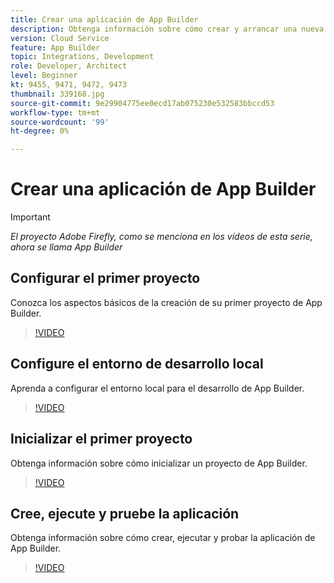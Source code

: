 ```yaml
---
title: Crear una aplicación de App Builder
description: Obtenga información sobre cómo crear y arrancar una nueva aplicación de App Builder.
version: Cloud Service
feature: App Builder
topic: Integrations, Development
role: Developer, Architect
level: Beginner
kt: 9455, 9471, 9472, 9473
thumbnail: 339168.jpg
source-git-commit: 9e29904775ee0ecd17ab075230e532583bbccd53
workflow-type: tm+mt
source-wordcount: '99'
ht-degree: 0%

---
```



# Crear una aplicación de App Builder

>[!IMPORTANT]
>
> _El proyecto Adobe Firefly, como se menciona en los vídeos de esta serie, ahora se llama App Builder_

## Configurar el primer proyecto

Conozca los aspectos básicos de la creación de su primer proyecto de App Builder.

>[!VIDEO](https://video.tv.adobe.com/v/339168/?quality=12&learn=on)

## Configure el entorno de desarrollo local

Aprenda a configurar el entorno local para el desarrollo de App Builder.

>[!VIDEO](https://video.tv.adobe.com/v/339169/?quality=12&learn=on)

## Inicializar el primer proyecto

Obtenga información sobre cómo inicializar un proyecto de App Builder.

>[!VIDEO](https://video.tv.adobe.com/v/339170/?quality=12&learn=on)

## Cree, ejecute y pruebe la aplicación

Obtenga información sobre cómo crear, ejecutar y probar la aplicación de App Builder.

>[!VIDEO](https://video.tv.adobe.com/v/339171/?quality=12&learn=on)
